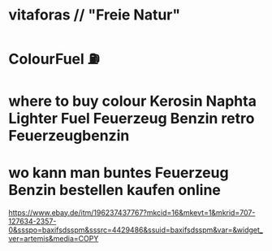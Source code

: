 # vitaforas // "Freie Natur"
# ColourFuel ⛽


# where to buy colour Kerosin Naphta Lighter Fuel Feuerzeug Benzin retro Feuerzeugbenzin
# wo kann man buntes Feuerzeug Benzin bestellen kaufen online 

https://www.ebay.de/itm/196237437767?mkcid=16&mkevt=1&mkrid=707-127634-2357-0&ssspo=baxifsdsspm&sssrc=4429486&ssuid=baxifsdsspm&var=&widget_ver=artemis&media=COPY